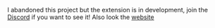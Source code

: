 I abandoned this project but the extension is in development, join the [Discord](https://discord.gg/6CDu6mc4Ra) if you want to see it!
Also look the [website](https://bp.okman65.xyz/)